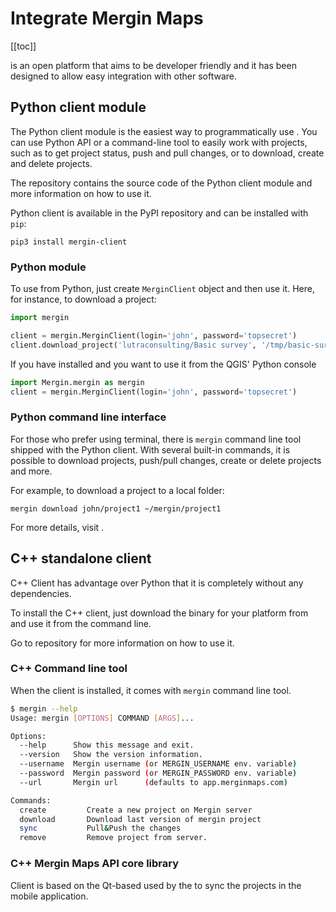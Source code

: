 # Integrate Mergin Maps
[[toc]]

<MainPlatformName /> is an open platform that aims to be developer friendly and it has been designed to allow easy integration with other software.

## Python client module
The Python client module is the easiest way to programmatically use <MainPlatformName />. You can use Python API or a command-line tool to easily work with <MainPlatformName /> projects, such as to get project status, push and pull changes, or to download, create and delete projects.

The <GitHubRepo id="MerginMaps/mergin-py-client" /> repository contains the source code of the Python client module and more information on how to use it.

Python client is available in the PyPI repository and can be installed with `pip`:

```
pip3 install mergin-client
```

### Python module 
To use <MainPlatformName /> from Python, just create `MerginClient` object and then use it. Here, for instance, to download a project:

```python
import mergin

client = mergin.MerginClient(login='john', password='topsecret')
client.download_project('lutraconsulting/Basic survey', '/tmp/basic-survey')
```
If you have <QGISPluginName /> installed and you want to use it from the QGIS' Python console

```python
import Mergin.mergin as mergin
client = mergin.MerginClient(login='john', password='topsecret')
```

### Python command line interface
For those who prefer using terminal, there is `mergin` command line tool shipped with the Python client. With several built-in commands, it is possible to download <MainPlatformName /> projects, push/pull changes, create or delete projects and more.

For example, to download a <MainPlatformName /> project to a local folder:
```
mergin download john/project1 ~/mergin/project1
```
For more details, visit <GitHubRepo id="MerginMaps/mergin-py-client" />.

## C++ standalone client
C++ Client has advantage over Python that it is completely without any dependencies. 

To install the C++ client, just download the binary for your platform from <GitHubRepo id="MerginMaps/mergin-cpp-client/releases"/> and use it from the command line.

Go to <GitHubRepo id="MerginMaps/mergin-cpp-client" /> repository for more information on how to use it.

### C++ Command line tool
When the client is installed, it comes with `mergin` command line tool.

```bash 
$ mergin --help
Usage: mergin [OPTIONS] COMMAND [ARGS]...

Options:  
  --help      Show this message and exit.
  --version   Show the version information.
  --username  Mergin username (or MERGIN_USERNAME env. variable)
  --password  Mergin password (or MERGIN_PASSWORD env. variable)
  --url       Mergin url      (defaults to app.merginmaps.com)

Commands:
  create         Create a new project on Mergin server
  download       Download last version of mergin project
  sync           Pull&Push the changes
  remove         Remove project from server.
```

### C++ Mergin Maps API core library 

Client is based on the Qt-based <GitHubRepo id="MerginMaps/input/tree/master/core" desc="mergin maps api core library" /> used by the <MainDomainNameLink desc="Mergin Maps Input" /> to sync the projects in the mobile application.
